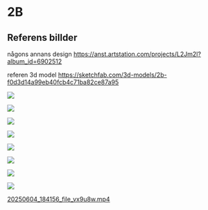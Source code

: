 # 2B

## Referens billder


någons annans design https://anst.artstation.com/projects/L2Jm2l?album_id=6902512

referen 3d model https://sketchfab.com/3d-models/2b-f0d3d14a99eb40fcb4c71ba82ce87a95

![](assets/20250604_183912_2b__cosplay_pattern_tutorial___nier_automata_by_patterncos_dccniyi-414w-2xlov.jpg)


![](assets/20250604_183930_2b__cosplay_pattern_tutorial___nier_automata_by_patterncos_dccnih8-414w-2x.jpg)

![](assets/20250604_184130_il_794xN.6480530991_gcpt.jpg)

![](assets/20250604_184130_il_794xN.6480531289_trc5.jpg)

![](assets/20250604_184130_il_794xN.6480530987_3ium.jpg)

![](assets/20250604_184130_il_794xN.6480530985_bi5u.jpg)

![](assets/20250604_184130_il_794xN.6432435220_bp1a.jpg)

![](assets/20250604_184130_il_794xN.6432430116_6q30.jpg)


[20250604_184156_file_vx9u8w.mp4](assets/20250604_184156_file_vx9u8w.mp4)
